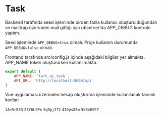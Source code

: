 # Task

Backend tarafında seed işleminde birden fazla kullanıcı oluşturulduğundan ve mailtrap üzerinden mail gittiği için observer'da APP_DEBUG kontrolü yaptım. 

Seed işleminde `APP_DEBUG=true` olmalı. Proje kullanım durumunda `APP_DEBUG=false` olmalı.

Frontend tarafında src/config.js içinde aşağıdaki bilgiler yer almakta. APP_NAME token oluştururken kullanılmakta.

```js
export default {
    APP_NAME: 'turk_ai_task',
    API_URL: 'http://localhost:8000/api'
}
```

Vue uygulaması üzerinden hesap oluşturma işleminde kullanılacak tanımlı kodlar: 

`1Ae5rE8Q` 
`2SY6LSPe` 
`3q9pjI72` 
`4IOps85w` 
`5kRe89E7`
